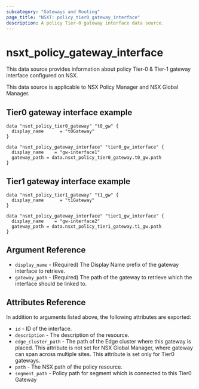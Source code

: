 ```yaml
---
subcategory: "Gateways and Routing"
page_title: "NSXT: policy_tier0_gateway_interface"
description: A policy Tier-0 gateway interface data source.
---
```


# nsxt_policy_gateway_interface

This data source provides information about policy Tier-0 & Tier-1 gateway interface configured on NSX.

This data source is applicable to NSX Policy Manager and NSX Global Manager.

## Tier0 gateway interface example

```hcl
data "nsxt_policy_tier0_gateway" "t0_gw" {
  display_name      = "t0Gateway"
}

data "nsxt_policy_gateway_interface" "tier0_gw_interface" {
  display_name    = "gw-interface1"
  gateway_path = data.nsxt_policy_tier0_gateway.t0_gw.path
}
```

## Tier1 gateway interface example

```hcl
data "nsxt_policy_tier1_gateway" "t1_gw" {
  display_name      = "t1Gateway"
}

data "nsxt_policy_gateway_interface" "tier1_gw_interface" {
  display_name    = "gw-interface2"
  gateway_path = data.nsxt_policy_tier1_gateway.t1_gw.path
}
```

## Argument Reference

* `display_name` - (Required) The Display Name prefix of the gateway interface to retrieve.
* `gateway_path` - (Required) The path of the gateway to retrieve which the interface should be linked to.

## Attributes Reference

In addition to arguments listed above, the following attributes are exported:

* `id` - ID of the interface.
* `description` - The description of the resource.
* `edge_cluster_path` - The path of the Edge cluster where this gateway is placed. This attribute is not set for NSX Global Manager, where gateway can span across multiple sites. This attribute is set only for Tier0 gateways.
* `path` - The NSX path of the policy resource.
* `segment_path` - Policy path for segment which is connected to this Tier0 Gateway
